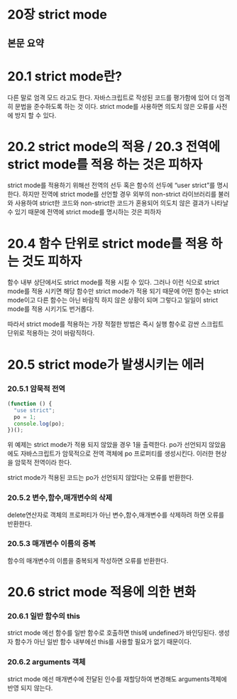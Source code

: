 # 20장 strict mode

## 본문 요약

# 20.1 strict mode란?

다른 말로 엄격 모드 라고도 한다. 자바스크립트로 작성된 코드를 평가함에 있어 더 엄격히 문법을 준수하도록 하는 것 이다. strict mode를 사용하면 의도치 않은 오류를 사전에 방지 할 수 있다.

# 20.2 strict mode의 적용 / 20.3 전역에 strict mode를 적용 하는 것은 피하자

strict mode를 적용하기 위해선 전역의 선두 혹은 함수의 선두에 “user strict”를 명시한다. 하지만 전역에 strict mode를 선언할 경우 외부의 non-strict 라이브러리를 불러와 사용하여 strict한 코드와 non-strict한 코드가 혼용되어 의도치 않은 결과가 나타날 수 있기 때문에 전역에 strict mode를 명시하는 것은 피하자

# 20.4 함수 단위로 strict mode를 적용 하는 것도 피하자

함수 내부 상단에서도 strict mode를 적용 시킬 수 있다. 그러나 이런 식으로 strict mode를 적용 시키면 해당 함수만 strict mode가 적용 되기 때문에 어떤 함수는 strict mode이고 다른 함수는 아닌 바람직 하지 않은 상황이 되며 그렇다고 일일이 strict mode를 적용 시키기도 번거롭다.

따라서 strict mode를 적용하는 가장 적절한 방법은 즉시 실행 함수로 감싼 스크립트 단위로 적용하는 것이 바람직하다.

# 20.5 strict mode가 발생시키는 에러

### 20.5.1 암묵적 전역

```jsx
(function () {
  "use strict";
  po = 1;
  console.log(po);
})();
```

위 예제는 strict mode가 적용 되지 않았을 경우 1을 출력한다. po가 선언되지 않았음에도 자바스크립트가 암묵적으로 전역 객체에 po 프로퍼티를 생성시킨다. 이러한 현상을 암묵적 전역이라 한다.

strict mode가 적용된 코드는 po가 선언되지 않았다는 오류를 반환한다.

### 20.5.2 변수,함수,매개변수의 삭제

delete연산자로 객체의 프로퍼티가 아닌 변수,함수,매개변수를 삭제하려 하면 오류를 반환한다.

### 20.5.3 매개변수 이름의 중복

함수의 매개변수의 이름을 중복되게 작성하면 오류를 반환한다.

# 20.6 strict mode 적용에 의한 변화

### 20.6.1 일반 함수의 this

strict mode 에선 함수를 일반 함수로 호출하면 this에 undefined가 바인딩된다. 생성자 함수가 아닌 일반 함수 내부에선 this를 사용할 필요가 없기 때문이다.

### 20.6.2 arguments 객체

strict mode 에선 매개변수에 전달된 인수를 재할당하여 변경해도 arguments객체에 반영 되지 않는다.
